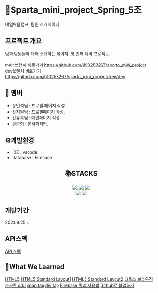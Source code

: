 # __😤Sparta_mini_project_Spring_5조__
내일배움캠프, 팀원 소개페이지
## 프로젝트 개요
팀과 팀원들에 대해 소개하는 페이지.
첫 번째 예비 프로젝트.  
<br>
main브랜치 바로가기 https://github.com/jh10253267/sparta_mini_project <br>
dev브랜치 바로가기 https://github.com/jh10253267/sparta_mini_project/tree/dev <br>

## 👥 멤버
+ 윤인석님 : 프로필 페이지 작성.
+ 장지원님 : 프로필페이지 작성.
+ 진유록님 : 메인페이지 작성.
+ 권준혁 : 문서화작업.
## ⚙개발환경
+ IDE : vscode
+ Database : Firebase

## <div align="center">📚STACKS</div>
<div align="center">
  
  <img src="https://img.shields.io/badge/html5-E34F26?style=for-the-badge&logo=html5&logoColor=white"> 
  <img src="https://img.shields.io/badge/css-1572B6?style=for-the-badge&logo=css3&logoColor=white"> 
  <img src="https://img.shields.io/badge/javascript-F7DF1E?style=for-the-badge&logo=javascript&logoColor=black"> <br>
  <img src="https://img.shields.io/badge/jquery-0769AD?style=for-the-badge&logo=jquery&logoColor=white">
  <img src="https://img.shields.io/badge/firebase-FFCA28?style=for-the-badge&logo=firebase&logoColor=white">
  <br>
</div>

## 개발기간
  2023.9.25 ~   
## API스펙
[API 스펙](https://docs.google.com/spreadsheets/d/1k2l3MbqPJFivVcGePpICRrktqWwBrLBNlnNhY1a8gd8/edit?usp=sharing)  
## 📔What We Learned
[HTML5](https://webclub.tistory.com/491)
[HTML5 Standard Layout1](https://www.w3schools.com/html/html_layout.asp)
[HTML5 Standard Layout2](https://www.developer.com/design/html5-page-layout/)
[크로스 브라우징](https://pxd-fed-blog.web.app/cross-browsing/)
[스크린 리더](https://namu.wiki/w/%EC%8A%A4%ED%81%AC%EB%A6%B0%20%EB%A6%AC%EB%8D%94)
[span tag](https://www.w3schools.com/tags/tag_span.asp)
[div tag](https://www.w3schools.com/tags/tag_div.ASP)
[Firebase 쿼리 사용법](https://firebase.google.com/docs/firestore/query-data/queries?hl=ko)
[Github로 협업하기](https://velog.io/@dongvelop/Github-%ED%98%91%EC%97%85%ED%95%98%EA%B8%B0-PR%EB%B6%80%ED%84%B0-merge%EA%B9%8C%EC%A7%80)
<br>



